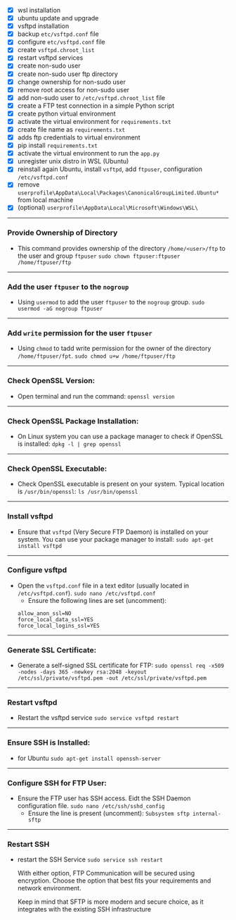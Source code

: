 
- [x] wsl installation
- [x] ubuntu update and upgrade
- [x] vsftpd installation
- [x] backup `etc/vsftpd.conf` file
- [x] configure `etc/vsftpd.conf` file
- [x] create `vsftpd.chroot_list`
- [x] restart vsftpd services
- [x] create non-sudo user
- [x] create non-sudo user ftp directory
- [x] change ownership for non-sudo user
- [x] remove root access for non-sudo user
- [x] add non-sudo user to `/etc/vsftpd.chroot_list` file
- [x] create a FTP test connection in a simple Python script
- [x] create python virtual environment
- [x] activate the virtual environment for `requirements.txt`
- [x] create file name as `requirements.txt`
- [x] adds ftp credentials to virtual environment
- [x] pip install `requirements.txt`
- [x] activate the virtual environment to run the `app.py`
- [x] unregister unix distro in WSL (Ubuntu)
- [x] reinstall again Ubuntu, install `vsftpd`, add `ftpuser`, configuration `/etc/vsftpd.conf`
- [x] remove `userprofile\AppData\Local\Packages\CanonicalGroupLimited.Ubuntu*` from local machine
- [x] (optional) `userprofile\AppData\Local\Microsoft\Windows\WSL\`

---        

### Provide Ownership of Directory 
- This command provides ownership of the directory `/home/<user>/ftp` to the user and group `ftpuser`
    `sudo chown ftpuser:ftpuser /home/ftpuser/ftp`

---

### Add the user `ftpuser` to the `nogroup`
- Using `usermod` to add the user `ftpuser` to the `nogroup` group.
    `sudo usermod -aG nogroup ftpuser`

---

### Add `write` permission for the user `ftpuser`
- Using `chmod` to tadd write permission for the owner of the directory `/home/ftpuser/fpt`.
    `sudo chmod u+w /home/ftpuser/ftp`

---

### Check OpenSSL Version:
- Open terminal and run the command:
    `openssl version`

---    

### Check OpenSSL Package Installation:
- On Linux system you can use a package manager to check if OpenSSL is installed:
    `dpkg -l | grep openssl`

---    

### Check OpenSSL Executable:
- Check OpenSSL executable is present on your system. Typical location is `/usr/bin/openssl`:
    `ls /usr/bin/openssl`

---

### Install vsftpd
- Ensure that `vsftpd` (Very Secure FTP Daemon) is installed on your system. You can use your package manager to install:
    `sudo apt-get install vsftpd`

--- 

### Configure vsftpd
- Open the `vsftpd.conf` file in a text editor (usually located in `/etc/vsftpd.conf`).
    `sudo nano /etc/vsftpd.conf`
    - Ensure the following lines are set (uncomment):
    ```ssl_enable=YES
    allow_anon_ssl=NO
    force_local_data_ssl=YES
    force_local_logins_ssl=YES
    ``` 
---

### Generate SSL Certificate:
- Generate a self-signed SSL certificate for FTP:
    `sudo openssl req -x509 -nodes -days 365 -newkey rsa:2048 -keyout /etc/ssl/private/vsftpd.pem -out /etc/ssl/private/vsftpd.pem`

---

### Restart vsftpd
- Restart the vsftpd service
    `sudo service vsftpd restart`

---

### Ensure SSH is Installed:
- for Ubuntu
    `sudo apt-get install openssh-server`

---

### Configure SSH for FTP User:
- Ensure the FTP user has SSH access. Eidt the SSH Daemon configuration file.
    `sudo nano /etc/ssh/sshd_config`
    - Ensure the line is present (uncomment):
        `Subsystem sftp internal-sftp`

---

### Restart SSH
- restart the SSH Service
    `sudo service ssh restart`

  <p>With either option, FTP Communication will be secured using encryption. Choose the option that best fits your requirements and network environment.</p>
  <p>Keep in mind that SFTP is more modern and secure choice, as it integrates with the existing SSH infrastructure</p>  
